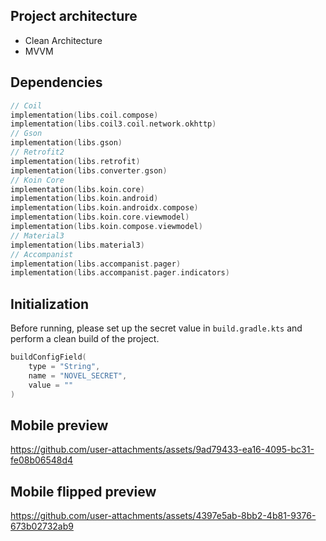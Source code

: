 ## Project architecture
- Clean Architecture
- MVVM

## Dependencies
```kotlin
// Coil
implementation(libs.coil.compose)
implementation(libs.coil3.coil.network.okhttp)
// Gson
implementation(libs.gson)
// Retrofit2
implementation(libs.retrofit)
implementation(libs.converter.gson)
// Koin Core
implementation(libs.koin.core)
implementation(libs.koin.android)
implementation(libs.koin.androidx.compose)
implementation(libs.koin.core.viewmodel)
implementation(libs.koin.compose.viewmodel)
// Material3
implementation(libs.material3)
// Accompanist
implementation(libs.accompanist.pager)
implementation(libs.accompanist.pager.indicators)
```

## Initialization
Before running, please set up the secret value in `build.gradle.kts` and perform a clean build of the project.
```kotlin
buildConfigField(
    type = "String",
    name = "NOVEL_SECRET",
    value = ""
)
```
## Mobile preview
https://github.com/user-attachments/assets/9ad79433-ea16-4095-bc31-fe08b06548d4

## Mobile flipped preview
https://github.com/user-attachments/assets/4397e5ab-8bb2-4b81-9376-673b02732ab9

